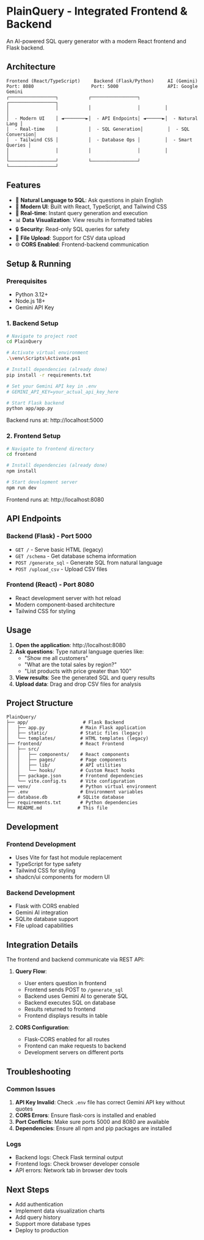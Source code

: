 # PlainQuery - Integrated Frontend & Backend

An AI-powered SQL query generator with a modern React frontend and Flask backend.

## Architecture

```
Frontend (React/TypeScript)     Backend (Flask/Python)     AI (Gemini)
Port: 8080                     Port: 5000                  API: Google Gemini
┌─────────────────┐           ┌─────────────────┐         ┌─────────────────┐
│                 │           │                 │         │                 │
│  - Modern UI    │ ◄────────►│  - API Endpoints│ ◄──────►│  - Natural Lang │
│  - Real-time    │           │  - SQL Generation│         │  - SQL Conversion│
│  - Tailwind CSS │           │  - Database Ops │         │  - Smart Queries │
│                 │           │                 │         │                 │
└─────────────────┘           └─────────────────┘         └─────────────────┘
```

## Features

- 🎯 **Natural Language to SQL**: Ask questions in plain English
- 🎨 **Modern UI**: Built with React, TypeScript, and Tailwind CSS
- 🚀 **Real-time**: Instant query generation and execution
- 📊 **Data Visualization**: View results in formatted tables
- 🔒 **Security**: Read-only SQL queries for safety
- 📁 **File Upload**: Support for CSV data upload
- 🌐 **CORS Enabled**: Frontend-backend communication

## Setup & Running

### Prerequisites
- Python 3.12+
- Node.js 18+
- Gemini API Key

### 1. Backend Setup
```bash
# Navigate to project root
cd PlainQuery

# Activate virtual environment
.\venv\Scripts\Activate.ps1

# Install dependencies (already done)
pip install -r requirements.txt

# Set your Gemini API key in .env
# GEMINI_API_KEY=your_actual_api_key_here

# Start Flask backend
python app/app.py
```
Backend runs at: http://localhost:5000

### 2. Frontend Setup
```bash
# Navigate to frontend directory
cd frontend

# Install dependencies (already done)
npm install

# Start development server
npm run dev
```
Frontend runs at: http://localhost:8080

## API Endpoints

### Backend (Flask) - Port 5000
- `GET /` - Serve basic HTML (legacy)
- `GET /schema` - Get database schema information
- `POST /generate_sql` - Generate SQL from natural language
- `POST /upload_csv` - Upload CSV files

### Frontend (React) - Port 8080
- React development server with hot reload
- Modern component-based architecture
- Tailwind CSS for styling

## Usage

1. **Open the application**: http://localhost:8080
2. **Ask questions**: Type natural language queries like:
   - "Show me all customers"
   - "What are the total sales by region?"
   - "List products with price greater than 100"
3. **View results**: See the generated SQL and query results
4. **Upload data**: Drag and drop CSV files for analysis

## Project Structure

```
PlainQuery/
├── app/                    # Flask Backend
│   ├── app.py             # Main Flask application
│   ├── static/            # Static files (legacy)
│   └── templates/         # HTML templates (legacy)
├── frontend/              # React Frontend
│   ├── src/
│   │   ├── components/    # React components
│   │   ├── pages/         # Page components
│   │   ├── lib/           # API utilities
│   │   └── hooks/         # Custom React hooks
│   ├── package.json       # Frontend dependencies
│   └── vite.config.ts     # Vite configuration
├── venv/                  # Python virtual environment
├── .env                   # Environment variables
├── database.db           # SQLite database
├── requirements.txt       # Python dependencies
└── README.md             # This file
```

## Development

### Frontend Development
- Uses Vite for fast hot module replacement
- TypeScript for type safety
- Tailwind CSS for styling
- shadcn/ui components for modern UI

### Backend Development
- Flask with CORS enabled
- Gemini AI integration
- SQLite database support
- File upload capabilities

## Integration Details

The frontend and backend communicate via REST API:

1. **Query Flow**:
   - User enters question in frontend
   - Frontend sends POST to `/generate_sql`
   - Backend uses Gemini AI to generate SQL
   - Backend executes SQL on database
   - Results returned to frontend
   - Frontend displays results in table

2. **CORS Configuration**:
   - Flask-CORS enabled for all routes
   - Frontend can make requests to backend
   - Development servers on different ports

## Troubleshooting

### Common Issues

1. **API Key Invalid**: Check `.env` file has correct Gemini API key without quotes
2. **CORS Errors**: Ensure flask-cors is installed and enabled
3. **Port Conflicts**: Make sure ports 5000 and 8080 are available
4. **Dependencies**: Ensure all npm and pip packages are installed

### Logs
- Backend logs: Check Flask terminal output
- Frontend logs: Check browser developer console
- API errors: Network tab in browser dev tools

## Next Steps

- Add authentication
- Implement data visualization charts
- Add query history
- Support more database types
- Deploy to production